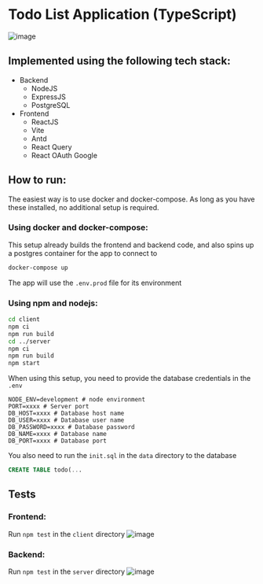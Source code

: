 # Todo List Application (TypeScript)
![image](https://github.com/kylehipz/todolist-ts/assets/31435847/d22ce230-6915-44dd-a576-bd9adedc40ed)

## Implemented using the following tech stack:
* Backend
  * NodeJS
  * ExpressJS
  * PostgreSQL
* Frontend
  * ReactJS
  * Vite
  * Antd
  * React Query
  * React OAuth Google

## How to run:
The easiest way is to use docker and docker-compose. As long as you have these installed, no additional setup is required.

### Using docker and docker-compose:
This setup already builds the frontend and backend code, and also spins up a postgres container for the app to connect to
```sh
docker-compose up
```
The app will use the `.env.prod` file for its environment

### Using npm and nodejs:
```sh
cd client
npm ci
npm run build
cd ../server
npm ci
npm run build
npm start
```
When using this setup, you need to provide the database credentials in the `.env`
```
NODE_ENV=development # node environment
PORT=xxxx # Server port
DB_HOST=xxxx # Database host name
DB_USER=xxxx # Database user name
DB_PASSWORD=xxxx # Database password
DB_NAME=xxxx # Database name
DB_PORT=xxxx # Database port
```
You also need to run the `init.sql` in the `data` directory to the database
```sql
CREATE TABLE todo(...
```

## Tests
### Frontend:
Run `npm test` in the `client` directory
![image](https://github.com/kylehipz/todolist-ts/assets/31435847/90bc96d3-9cf0-4626-a9d7-6e605b6c2597)

### Backend:
Run `npm test` in the `server` directory
![image](https://github.com/kylehipz/todolist-ts/assets/31435847/55138667-f636-49b3-bb28-fb87202b63f1)

